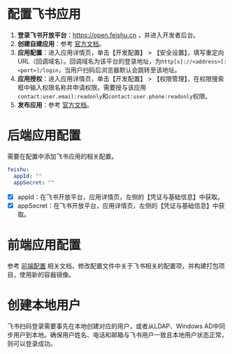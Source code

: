# 配置飞书应用
1. **登录飞书开放平台**：https://open.feishu.cn ，并进入开发者后台。
2. **创建自建应用**：参考 [官方文档](https://open.feishu.cn/document/home/introduction-to-custom-app-development/self-built-application-development-process#a0a7f6b0 "官方文档")。
3. **应用配置**：进入应用详情页，单击【开发配置】 > 【安全设置】，填写重定向 URL（回调域名）。回调域名为该平台的登录地址，为`http[s]://<address>[:<port>]/login`，当用户扫码后浏览器默认会跳转至该地址。
4. **应用授权**：进入应用详情页，单击【开发配置】 > 【权限管理】，在权限搜索框中输入权限名称并申请权限。需要授与该应用`contact:user.email:readonly`和`contact:user.phone:readonly`权限。
5. **发布应用**：参考 [官方文档](https://open.feishu.cn/document/home/introduction-to-custom-app-development/self-built-application-development-process#baf09c7d "官方文档")。
# 后端应用配置
需要在配置中添加飞书应用的相关配置。
```yaml
feishu:
  appId: ""
  appSecret: ""
```
* [x] appId：在飞书开放平台，应用详情页，左侧的【凭证与基础信息】中获取。
* [x] appSecret：在飞书开放平台，应用详情页，左侧的【凭证与基础信息】中获取。
# 前端应用配置
参考 [前端配置](https://github.com/yuyan075500/ops-web "前端配置") 相关文档，修改配置文件中关于飞书相关的配置项，并构建打包项目，使用新的容器镜像。
# 创建本地用户
飞书扫码登录需要事先在本地创建对应的用户，或者从LDAP、Windows AD中同步用户到本地。确保用户姓名、电话和邮箱与飞书用户一致且本地用户状态正常，则可以登录成功。